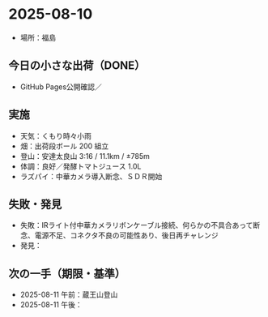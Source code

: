 # 2025-08-10
- 場所：福島

## 今日の小さな出荷（DONE）
- GitHub Pages公開確認／

## 実施
- 天気：くもり時々小雨
- 畑：出荷段ボール 200 組立
- 登山：安達太良山 3:16 / 11.1km / ±785m
- 体調：良好／発酵トマトジュース 1.0L
- ラズパイ：中華カメラ導入断念、ＳＤＲ開始
  
## 失敗・発見
- 失敗：IRライト付中華カメラリボンケーブル接続、何らかの不具合あって断念、電源不足、コネクタ不良の可能性あり、後日再チャレンジ
- 発見：

## 次の一手（期限・基準）
- 2025-08-11 午前：蔵王山登山
- 2025-08-11 午後：

